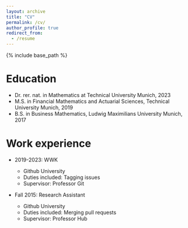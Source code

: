 ```yaml
---
layout: archive
title: "CV"
permalink: /cv/
author_profile: true
redirect_from:
  - /resume
---
```


{% include base_path %}

Education
======
* Dr. rer. nat. in Mathematics at Technical University Munich, 2023
* M.S. in Financial Mathematics and Actuarial Sciences, Technical University Munich, 2019
* B.S. in Business Mathematics, Ludwig Maximilians University Munich, 2017



Work experience
======
* 2019-2023: WWK
  * Github University
  * Duties included: Tagging issues
  * Supervisor: Professor Git

* Fall 2015: Research Assistant
  * Github University
  * Duties included: Merging pull requests
  * Supervisor: Professor Hub
  


<!---Publications--->
<!---======--->
  <!---<ul>{% for post in site.publications %}--->
   <!--- {% include archive-single-cv.html %}--->
<!---  {% endfor %}</ul>--->
  
<!---Talks--->
<!---======--->
<!---  <ul>{% for post in site.talks %}--->
<!---    {% include archive-single-talk-cv.html %}--->
<!---  {% endfor %}</ul>--->
  
<!---Teaching--->
<!---======--->
<!---  <ul>{% for post in site.teaching %}--->
<!---    {% include archive-single-cv.html %}--->
<!---  {% endfor %}</ul>--->
  

